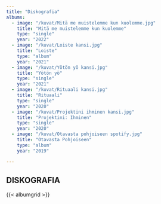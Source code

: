 ```yaml
---
title: "Diskografia"
albums:
  - image: "/kuvat/Mitä me muistelemme kun kuolemme.jpg"
    title: "Mitä me muistelemme kun kuolemme"
    type: "single"
    year: "2022"
  - image: "/kuvat/Loiste kansi.jpg"
    title: "Loiste"
    type: "album"
    year: "2021"
  - image: "/kuvat/Yötön yö kansi.jpg"
    title: "Yötön yö"
    type: "single"
    year: "2021"
  - image: "/kuvat/Rituaali kansi.jpg"
    title: "Rituaali"
    type: "single"
    year: "2020"
  - image: "/kuvat/Projektini ihminen kansi.jpg"
    title: "Projektini: Ihminen"
    type: "single"
    year: "2020"
  - image: "/kuvat/Otavasta pohjoiseen spotify.jpg"
    title: "Otavasta Pohjoiseen"
    type: "album"
    year: "2019"

---
```


## DISKOGRAFIA

{{< albumgrid >}}
